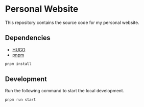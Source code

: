 # Personal Website

This repository contains the source code for my personal website.

## Dependencies

- [HUGO](https://gohugo.io/)
- [pnpm](https://pnpm.io/)

```sh
pnpm install
```

## Development

Run the following command to start the local development.

```sh
pnpm run start
```

